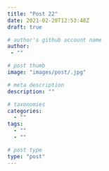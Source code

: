 ```yaml
---
title: "Post 22"
date: 2021-02-20T12:53:48Z
draft: true

# author's github account name
author:
 - ""

# post thumb
image: "images/post/.jpg"

# meta description
description: ""

# taxonomies
categories: 
  - ""
tags:
  - ""
  - ""

# post type
type: "post"
---
```


